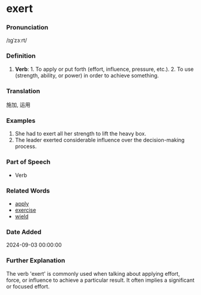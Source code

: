 # exert
### Pronunciation
/ɪɡˈzɜːrt/
### Definition
1. **Verb**: 1. To apply or put forth (effort, influence, pressure, etc.). 2. To use (strength, ability, or power) in order to achieve something.
### Translation
施加, 运用
### Examples
1. She had to exert all her strength to lift the heavy box.
2. The leader exerted considerable influence over the decision-making process.
### Part of Speech
- Verb
### Related Words
- [apply](apply.md)
- [exercise](exercise.md)
- [wield](wield.md)
### Date Added
2024-09-03 00:00:00

### Further Explanation
The verb 'exert' is commonly used when talking about applying effort, force, or influence to achieve a particular result. It often implies a significant or focused effort.